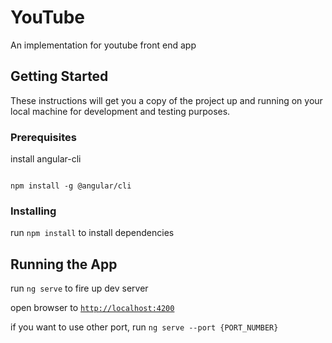 # YouTube

  

An implementation for youtube front end app

  

## Getting Started

  

These instructions will get you a copy of the project up and running on your local machine for development and testing purposes.

  

### Prerequisites

  

install angular-cli

```

npm install -g @angular/cli

```

  

### Installing

  

run `npm install` to install dependencies

  
  

## Running the App

  

run `ng serve` to fire up dev server

  

open browser to [`http://localhost:4200`](http://localhost:4200)

  

if you want to use other port, run `ng serve --port {PORT_NUMBER}`
